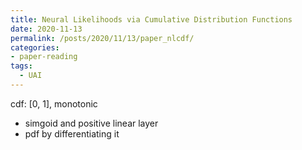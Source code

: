 ```yaml
---
title: Neural Likelihoods via Cumulative Distribution Functions
date: 2020-11-13
permalink: /posts/2020/11/13/paper_nlcdf/
categories:
- paper-reading
tags:
  - UAI
---
```


cdf: [0, 1], monotonic
- simgoid and positive linear layer
- pdf by differentiating it